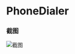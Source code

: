 # PhoneDialer

### 截图
![截图](https://github.com/BruceAnda/Android52Base/blob/master/screenshort/day01/pic/pic3.png)